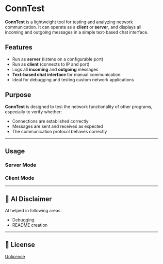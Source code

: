 # ConnTest

**ConnTest** is a lightweight tool for testing and analyzing network communication. It can operate as a **client** or **server**, and displays all incoming and outgoing messages in a simple text-based chat interface.

## Features

- Run as **server** (listens on a configurable port)
- Run as **client** (connects to IP and port)
- Logs all **incoming** and **outgoing** messages
- **Text-based chat interface** for manual communication
- Ideal for debugging and testing custom network applications

## Purpose

**ConnTest** is designed to test the network functionality of other programs, especially to verify whether:

- Connections are established correctly
- Messages are sent and received as expected
- The communication protocol behaves correctly

---

## Usage

### Server Mode

### Client Mode

---

## 🤖 AI Disclaimer

AI helped in following areas:
* Debugging
* README creation

---

## 📜 License

[Unlicense](https://unlicense.org)